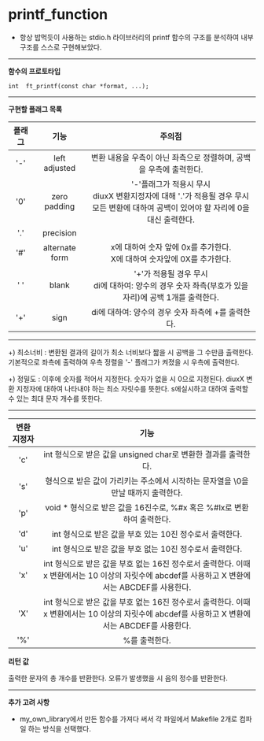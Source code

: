 # printf_function


- 항상 밥먹듯이 사용하는 stdio.h 라이브러리의  printf 함수의 구조를 분석하여 내부구조를 스스로 구현해보았다. 

--------------------------


**함수의 프로토타입**

```
int  ft_printf(const char *format, ...);
```

------------------


**구현할 플래그 목록**



|               플래그               |                   기능                    |                주의점                  |
| :---------------------------------: | :----------------------------------------: | :----------------------------------: |
|   '-'  | 	left adjusted  |   변환 내용을 우측이 아닌 좌측으로 정렬하며, 공백을 우측에 출력한다. |
|   '0'  | 	 zero padding  |   '-'플래그가 적용시 무시 <br> diuxX 변환지정자에 대해 '.'가 적용될 경우 무시 <br> 모든 변환에 대하여 공백이 있어야 할 자리에 0을 대신 출력한다. |
|   '.'  |   precision  |  |
|   '#'  |   alternate form  |   x에 대하여 숫자 앞에 0x를 추가한다. <br> X에 대하여 숫자앞에 0X를 추가한다. |
|   ' '  |   blank  | '+'가 적용될 경우 무시 <br>  di에 대하여: 양수의 경우 숫자 좌측(부호가 있을 자리)에 공백 1개를 출력한다. |
|   '+'  |   sign  | di에 대하여: 양수의 경우 숫자 좌측에 +를 출력한다. |


-----------------------------------
+) 최소너비 : 변환된 결과의 길이가 최소 너비보다 짧을 시 공백을 그 수만큼 출력한다. 기본적으로 좌측에 출력하여 우측 정렬을  '-' 플래그가 켜졌을 시 우측에 출력한다.




+) 정밀도 : 이후에 숫자를 적어서 지정한다. 숫자가 없을 시 0으로 지정된다. diuxX 변환 지정자에 대하여 나타내야 하는 최소 자릿수를 뜻한다. s에실시하고 대하여 출력할 수 있는 최대 문자 개수를 뜻한다.


---------------------------------------


|               변환 지정자               |                   기능                                  |
| :---------------------------------: | :---------------------------------------------------------------------: |
|   'c'  | 	int 형식으로 받은 값을 unsigned char로 변환한 결과를 출력한다.  |  
|   's'  | 	형식으로 받은 값이 가리키는 주소에서 시작하는 문자열을 \0을 만날 때까지 출력한다. |  
|   'p'  |   void * 형식으로 받은 값을 16진수로, %#x 혹은 %#lx로 변환하여 출력한다. | 
|   'd'  |   int 형식으로 받은 값을 부호 있는 10진 정수로서 출력한다.  | 
|   'u'  |  int 형식으로 받은 값을 부호 없는 10진 정수로서 출력한다. | 
|   'x'  |   int 형식으로 받은 값을 부호 없는 16진 정수로서 출력한다. 이때 x 변환에서는 10 이상의 자릿수에 abcdef를 사용하고 X 변환에서는 ABCDEF를 사용한다.  |
|   'X'  |   int 형식으로 받은 값을 부호 없는 16진 정수로서 출력한다. 이때 x 변환에서는 10 이상의 자릿수에 abcdef를 사용하고 X 변환에서는 ABCDEF를 사용한다.  |
|   '%'  |   %를 출력한다.  |




**리턴 값**

출력한 문자의 총 개수를 반환한다. 오류가 발생했을 시 음의 정수를 반환한다.


--------------------------------

**추가 고려 사항** 

- my_own_library에서 만든 함수를 가져다 써서 각 파일에서 Makefile 2개로 컴파일 하는 방식을 선택했다.
